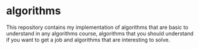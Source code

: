 # algorithms
This repository contains my implementation of algorithms that are basic to understand in any algorithms course, algorithms that you should understand if you want to get a job and algorithms that are interesting to solve.
